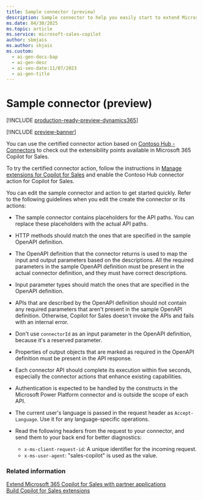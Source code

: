 ```yaml
---
title: Sample connector (preview)
description: Sample connector to help you easily start to extend Microsoft 365 Copilot for Sales.
ms.date: 04/30/2025
ms.topic: article
ms.service: microsoft-sales-copilot
author: sbmjais
ms.author: shjais
ms.custom:
  - ai-gen-docs-bap
  - ai-gen-desc
  - ai-seo-date:11/07/2023
  - ai-gen-title
---
```


# Sample connector (preview)

[!INCLUDE [production-ready-preview-dynamics365](~/../shared-content/shared/preview-includes/production-ready-preview-dynamics365.md)]

[!INCLUDE [preview-banner](~/../shared-content/shared/preview-includes/preview-banner.md)]

You can use the certified connector action based on [Contoso Hub - Connectors](/connectors/contosohub/) to check out the extensibility points available in Microsoft 365 Copilot for Sales.

To try the certified connector action, follow the instructions in [Manage extensions for Copilot for Sales](/microsoft-copilot-studio/manage-copilot-for-sales) and enable the Contoso Hub connector action for Copilot for Sales.


You can edit the sample connector and action to get started quickly. Refer to the following guidelines when you edit the create the connector or its actions:

- The sample connector contains placeholders for the API paths. You can replace these placeholders with the actual API paths.
- HTTP methods should match the ones that are specified in the sample OpenAPI definition.
- The OpenAPI definition that the connector returns is used to map the input and output parameters based on the descriptions. All the required parameters in the sample OpenAPI definition must be present in the actual connector definition, and they must have correct descriptions.
- Input parameter types should match the ones that are specified in the OpenAPI definition. 
- APIs that are described by the OpenAPI definition should not contain any required parameters that aren't present in the sample OpenAPI definition. Otherwise, Copilot for Sales doesn't invoke the APIs and fails with an internal error.
- Don't use `connectorId` as an input parameter in the OpenAPI definition, because it's a reserved parameter.
- Properties of output objects that are marked as required in the OpenAPI definition must be present in the API response.
- Each connector API should complete its execution within five seconds, especially the connector actions that enhance existing capabilities.
- Authentication is expected to be handled by the constructs in the Microsoft Power Platform connector and is outside the scope of each API.
- The current user's language is passed in the request header as `Accept-Language`. Use it for any language-specific operations.
- Read the following headers from the request to your connector, and send them to your back end for better diagnostics:

    - `x-ms-client-request-id`: A unique identifier for the incoming request.
    - `x-ms-user-agent`: "sales-copilot" is used as the value.


### Related information

[Extend Microsoft 365 Copilot for Sales with partner applications](extend-copilot-for-sales.md)<br>
[Build Copilot for Sales extensions](build-apis.md)
